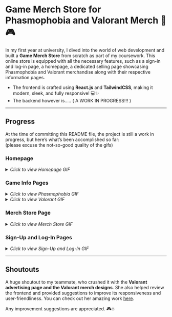 # Game Merch Store for Phasmophobia and Valorant Merch 🚀🎮  

In my first year at university, I dived into the world of web development and built a **Game Merch Store** from scratch as part of my coursework. This online store is equipped with all the necessary features, such as a sign-in and log-in page, a homepage, a dedicated selling page showcasing Phasmophobia and Valorant merchandise along with their respective information pages.  
- The frontend is crafted using **React.js** and **TailwindCSS**, making it modern, sleek, and fully responsive! 💻✨  
- The backend however is..... ( A WORK IN PROGRESS!!! )

---

## Progress  
At the time of committing this README file, the project is still a work in progress, but here’s what’s been accomplished so far:  
(please excuse the not-so-good quality of the gifs)

### Homepage  
<details>
  <summary><i>Click to view Homepage GIF</i></summary>
  <img src="/snapshots/home-section.gif" alt="Homepage Screenshot" width="800">
</details>

### Game Info Pages  
<details>
  <summary><i>Click to view Phasmophobia GIF</i></summary>
  <img src="/snapshots/phasmo-page.gif" alt="Phasmophobia Game Info Screenshot" width="800">
</details>

<details>
  <summary><i>Click to view Valorant GIF</i></summary>
  <img src="/snapshots/valo-page.gif" alt="Valorant Game Info Screenshot" width="800">
</details>

### Merch Store Page  
<details>
  <summary><i>Click to view Merch Store GIF</i></summary>
  <img src="/snapshots/shop-page.gif" alt="Merch Store Screenshot" width="800">
</details>

### Sign-Up and Log-In Pages  
<details>
  <summary><i>Click to view Sign-Up and Log-In GIF</i></summary>
  <img src="/snapshots/sign-up-and-in.gif" alt="Sign-Up and Log-In Screenshot" width="800">
</details>

---

## Shoutouts  
A huge shoutout to my teammate, who crushed it with the **Valorant advertising page and the Valorant merch designs**. She also helped review the frontend and provided suggestions to improve its responsiveness and user-friendliness. You can check out her amazing work [here](https://github.com/absolutenobrainer333/WEB).  


Any improvement suggestions are appreciated. 🎮🔥
